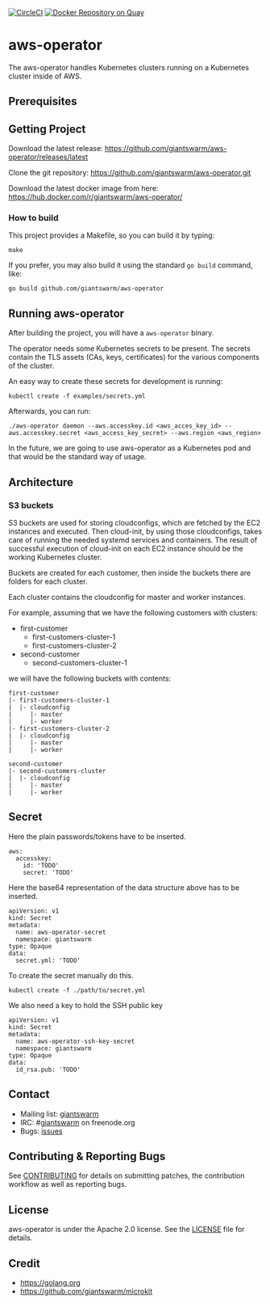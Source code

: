 [![CircleCI](https://circleci.com/gh/giantswarm/aws-operator.svg?&style=shield&circle-token=8f0fe6ad08c090afa36c35ba5d926ac6ffe797e8)](https://circleci.com/gh/giantswarm/aws-operator) [![Docker Repository on Quay](https://quay.io/repository/giantswarm/aws-operator/status "Docker Repository on Quay")](https://quay.io/repository/giantswarm/aws-operator)

# aws-operator

The aws-operator handles Kubernetes clusters running on a Kubernetes cluster
inside of AWS.

## Prerequisites

## Getting Project

Download the latest release:
https://github.com/giantswarm/aws-operator/releases/latest

Clone the git repository: https://github.com/giantswarm/aws-operator.git

Download the latest docker image from here:
https://hub.docker.com/r/giantswarm/aws-operator/

### How to build

This project provides a Makefile, so you can build it by typing:

```
make
```

If you prefer, you may also build it using the standard `go build` command,
like:

```
go build github.com/giantswarm/aws-operator
```

## Running aws-operator

After building the project, you will have a `aws-operator` binary.

The operator needs some Kubernetes secrets to be present. The secrets contain
the TLS assets (CAs, keys, certificates) for the various components of the
cluster.

An easy way to create these secrets for development is running:


```
kubectl create -f examples/secrets.yml
```

Afterwards, you can run:

```
./aws-operator daemon --aws.accesskey.id <aws_acces_key_id> --aws.accesskey.secret <aws_access_key_secret> --aws.region <aws_region>
```

In the future, we are going to use aws-operator as a Kubernetes pod and that
would be the standard way of usage.

## Architecture

### S3 buckets

S3 buckets are used for storing cloudconfigs, which are fetched by the EC2
instances and executed. Then cloud-init, by using those cloudconfigs, takes
care of running the needed systemd services and containers. The result of
successful execution of cloud-init on each EC2 instance should be the working
Kubernetes cluster.

Buckets are created for each customer, then inside the buckets there are
folders for each cluster.

Each cluster contains the cloudconfig for master and worker instances.

For example, assuming that we have the following customers with clusters:

- first-customer
  - first-customers-cluster-1
  - first-customers-cluster-2
- second-customer
  - second-customers-cluster-1

we will have the following buckets with contents:

```
first-customer
|- first-customers-cluster-1
|  |- cloudconfig
|     |- master
|     |- worker
|- first-customers-cluster-2
|  |- cloudconfig
|     |- master
|     |- worker

second-customer
|- second-customers-cluster
|  |- cloudconfig
|     |- master
|     |- worker

```

## Secret

Here the plain passwords/tokens have to be inserted.
```
aws:
  accesskey:
    id: 'TODO'
    secret: 'TODO'
```

Here the base64 representation of the data structure above has to be inserted.
```
apiVersion: v1
kind: Secret
metadata:
  name: aws-operator-secret
  namespace: giantswarm
type: Opaque
data:
  secret.yml: 'TODO'
```

To create the secret manually do this.
```
kubectl create -f ./path/to/secret.yml
```

We also need a key to hold the SSH public key

```
apiVersion: v1
kind: Secret
metadata:
  name: aws-operator-ssh-key-secret
  namespace: giantswarm
type: Opaque
data:
  id_rsa.pub: 'TODO'
```

## Contact

- Mailing list: [giantswarm](https://groups.google.com/forum/!forum/giantswarm)
- IRC: #[giantswarm](irc://irc.freenode.org:6667/#giantswarm) on freenode.org
- Bugs: [issues](https://github.com/giantswarm/aws-operator/issues)

## Contributing & Reporting Bugs

See [CONTRIBUTING](CONTRIBUTING.md) for details on submitting patches, the
contribution workflow as well as reporting bugs.

## License

aws-operator is under the Apache 2.0 license. See the [LICENSE](LICENSE) file
for details.

## Credit
- https://golang.org
- https://github.com/giantswarm/microkit
